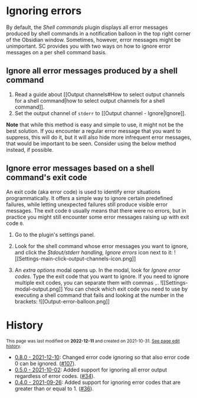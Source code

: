 # Ignoring errors
By default, the *Shell commands* plugin displays all error messages produced by shell commands in a notification balloon in the top right corner of the Obsidian window. Sometimes, however, error messages might be unimportant. SC provides you with two ways on how to ignore error messages on a per shell command basis.

## Ignore all error messages produced by a shell command
1. Read a guide about [[Output channels#How to select output channels for a shell command|how to select output channels for a shell command]].
2. Set the output channel of `stderr` to [[Output channel - Ignore|Ignore]].

**Note** that while this method is easy and simple to use, it might not be the best solution. If you encounter a regular error message that you want to suppress, this will do it, but it will also hide more infrequent error messages, that would be important to be seen. Consider using the below method instead, if possible.

## Ignore error messages based on a shell command's exit code

An exit code (aka error code) is used to identify error situations programmatically. It offers a simple way to ignore certain predefined failures, while letting unexpected failures still produce visible error messages. The exit code `0` usually means that there were no errors, but in practice you might still encounter some error messages raising up with exit code `0`.

1. Go to the plugin's settings panel.
2. Look for the shell command whose error messages you want to ignore, and click the *Stdout/stderr handling, Ignore errors* icon next to it:
  ![[Settings-main-click-output-channels-icon.png]]
  
3. An *extra options* modal opens up. In the modal, look for *Ignore error codes*. Type the exit code that you want to ignore. If you need to ignore multiple exit codes, you can separate them with commas `,`.
  ![[Settings-modal-output.png]]
	You can check which exit code you need to use by executing a shell command that fails and looking at the number in the brackets:
	![[Output-error-balloon.png]]
	
# History
<small>This page was last modified on <strong>2022-12-11</strong> and created on 2021-10-31. <a href="https://github.com/Taitava/obsidian-shellcommands-documentation/commits/main/./Output%20handling/Ignoring%20errors.md">See page edit history</a>.</small>
- [0.8.0 - 2021-12-10](https://github.com/Taitava/obsidian-shellcommands/blob/main/CHANGELOG.md#080---2021-12-10): Changed error code ignoring so that also error code 0 can be ignored. ([#107](https://github.com/Taitava/obsidian-shellcommands/issues/107)).
- [0.5.0 - 2021-10-02](https://github.com/Taitava/obsidian-shellcommands/blob/main/CHANGELOG.md#050---2021-10-02): Added support for ignoring all error output regardless of error codes. ([#34](https://github.com/Taitava/obsidian-shellcommands/issues/34)).
- [0.4.0 - 2021-09-26](https://github.com/Taitava/obsidian-shellcommands/blob/main/CHANGELOG.md#040---2021-09-26): Added support for ignoring error codes that are greater than or equal to 1. ([#36](https://github.com/Taitava/obsidian-shellcommands/issues/36)).
